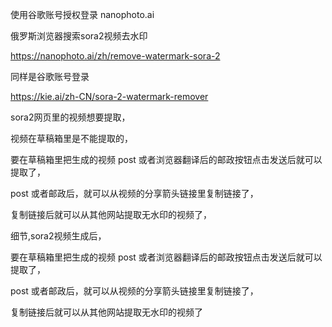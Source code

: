 使用谷歌账号授权登录
nanophoto.ai


俄罗斯浏览器搜索sora2视频去水印



https://nanophoto.ai/zh/remove-watermark-sora-2



同样是谷歌账号登录

https://kie.ai/zh-CN/sora-2-watermark-remover

sora2网页里的视频想要提取，

视频在草稿箱里是不能提取的，

要在草稿箱里把生成的视频 post 或者浏览器翻译后的邮政按钮点击发送后就可以提取了，

post 或者邮政后，就可以从视频的分享箭头链接里复制链接了，

复制链接后就可以从其他网站提取无水印的视频了，

细节,sora2视频生成后，

要在草稿箱里把生成的视频 post 或者浏览器翻译后的邮政按钮点击发送后就可以提取了，

post 或者邮政后，就可以从视频的分享箭头链接里复制链接了，

复制链接后就可以从其他网站提取无水印的视频了









